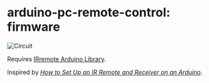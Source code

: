 # arduino-pc-remote-control: firmware

![Circuit](https://raw.githubusercontent.com/phts/arduino-pc-remote-control/master/firmware/circuit.png)

Requires [IRremote Arduino Library](http://z3t0.github.io/Arduino-IRremote/).

Inspired by *[How to Set Up an IR Remote and Receiver on an Arduino](http://www.circuitbasics.com/arduino-ir-remote-receiver-tutorial/)*.

